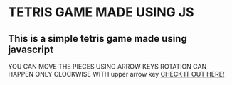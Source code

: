 # TETRIS GAME MADE USING JS
## This is a simple tetris game made using javascript
YOU CAN MOVE THE PIECES USING ARROW KEYS 
ROTATION CAN HAPPEN ONLY CLOCKWISE WITH upper arrow key
[CHECK IT OUT HERE!](https://kanishk0805.github.io/Tetris-Game/)
